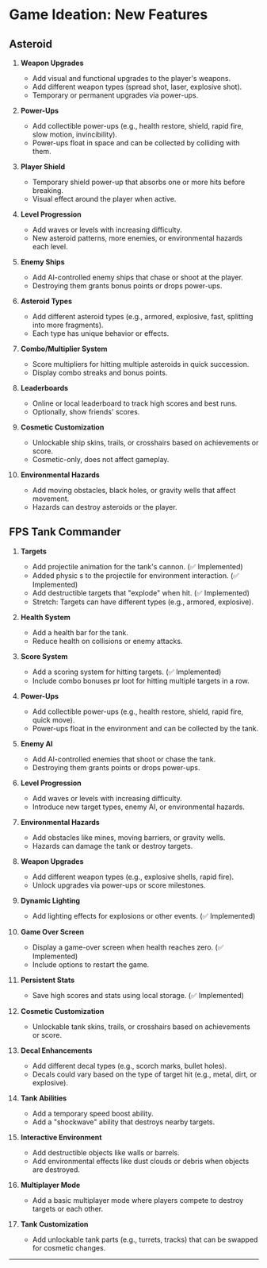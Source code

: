 # Game Ideation: New Features

## Asteroid

1. **Weapon Upgrades**
   - Add visual and functional upgrades to the player's weapons.
   - Add different weapon types (spread shot, laser, explosive shot).
   - Temporary or permanent upgrades via power-ups.

2. **Power-Ups**
   - Add collectible power-ups (e.g., health restore, shield, rapid fire, slow motion, invincibility).
   - Power-ups float in space and can be collected by colliding with them.

3. **Player Shield**
   - Temporary shield power-up that absorbs one or more hits before breaking.
   - Visual effect around the player when active.

4. **Level Progression**
   - Add waves or levels with increasing difficulty.
   - New asteroid patterns, more enemies, or environmental hazards each level.

5. **Enemy Ships**
   - Add AI-controlled enemy ships that chase or shoot at the player.
   - Destroying them grants bonus points or drops power-ups.

6. **Asteroid Types**
   - Add different asteroid types (e.g., armored, explosive, fast, splitting into more fragments).
   - Each type has unique behavior or effects.

7. **Combo/Multiplier System**
   - Score multipliers for hitting multiple asteroids in quick succession.
   - Display combo streaks and bonus points.

8. **Leaderboards**
   - Online or local leaderboard to track high scores and best runs.
   - Optionally, show friends' scores.

9. **Cosmetic Customization**
   - Unlockable ship skins, trails, or crosshairs based on achievements or score.
   - Cosmetic-only, does not affect gameplay.

10. **Environmental Hazards**
    - Add moving obstacles, black holes, or gravity wells that affect movement.
    - Hazards can destroy asteroids or the player.

## FPS Tank Commander

1. **Targets**
   - Add projectile animation for the tank's cannon. (✅ Implemented)
   - Added physic s to the projectile for environment interaction. (✅ Implemented)
   - Add destructible targets that "explode" when hit. (✅ Implemented)
   - Stretch: Targets can have different types (e.g., armored, explosive).

2. **Health System**
   - Add a health bar for the tank.
   - Reduce health on collisions or enemy attacks.

3. **Score System**
   - Add a scoring system for hitting targets. (✅ Implemented)
   - Include combo bonuses pr loot for hitting multiple targets in a row.

4. **Power-Ups**
   - Add collectible power-ups (e.g., health restore, shield, rapid fire, quick move).
   - Power-ups float in the environment and can be collected by the tank.

5. **Enemy AI**
   - Add AI-controlled enemies that shoot or chase the tank.
   - Destroying them grants points or drops power-ups.

6. **Level Progression**
   - Add waves or levels with increasing difficulty.
   - Introduce new target types, enemy AI, or environmental hazards.

7. **Environmental Hazards**
   - Add obstacles like mines, moving barriers, or gravity wells.
   - Hazards can damage the tank or destroy targets.

8. **Weapon Upgrades**
   - Add different weapon types (e.g., explosive shells, rapid fire).
   - Unlock upgrades via power-ups or score milestones.

9. **Dynamic Lighting**
   - Add lighting effects for explosions or other events. (✅ Implemented)

10. **Game Over Screen**
    - Display a game-over screen when health reaches zero. (✅ Implemented)
    - Include options to restart the game.

11. **Persistent Stats**
    - Save high scores and stats using local storage. (✅ Implemented)

12. **Cosmetic Customization**
    - Unlockable tank skins, trails, or crosshairs based on achievements or score.

13. **Decal Enhancements**
    - Add different decal types (e.g., scorch marks, bullet holes).
    - Decals could vary based on the type of target hit (e.g., metal, dirt, or explosive).

14. **Tank Abilities**
    - Add a temporary speed boost ability.
    - Add a "shockwave" ability that destroys nearby targets.

15. **Interactive Environment**
    - Add destructible objects like walls or barrels.
    - Add environmental effects like dust clouds or debris when objects are destroyed.

16. **Multiplayer Mode**
    - Add a basic multiplayer mode where players compete to destroy targets or each other.

17. **Tank Customization**
    - Add unlockable tank parts (e.g., turrets, tracks) that can be swapped for cosmetic changes.

---
